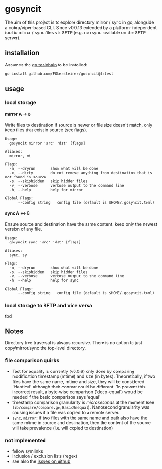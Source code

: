 # gosyncit

The aim of this project is to explore directory mirror / sync in go, alongside a cobra/viper-based CLI. Since v0.0.13 extended by a platform-independent tool to mirror / sync files via SFTP (e.g. no rsync available on the SFTP server).

## installation

Assumes the [go toolchain](https://go.dev) to be installed:

```sh
go install github.com/FObersteiner/gosyncit@latest
```

## usage

### local storage

#### mirror A &#8594; B

Write files to destination if source is newer or file size doesn't match, only keep files that exist in source (see flags).

```
Usage:
  gosyncit mirror 'src' 'dst' [flags]

Aliases:
  mirror, mi

Flags:
  -n, --dryrun       show what will be done
  -x, --dirty        do not remove anything from destination that is not found in source
  -s, --skiphidden   skip hidden files
  -v, --verbose      verbose output to the command line
  -h, --help         help for mirror

Global Flags:
      --config string   config file (default is $HOME/.gosyncit.toml)
```

#### sync A &#8596; B

Ensure source and destination have the same content, keep only the newest version of any file.

```
Usage:
  gosyncit sync 'src' 'dst' [flags]

Aliases:
  sync, sy

Flags:
  -n, --dryrun       show what will be done
  -s, --skiphidden   skip hidden files
  -v, --verbose      verbose output to the command line
  -h, --help         help for sync

Global Flags:
      --config string   config file (default is $HOME/.gosyncit.toml)
```

### local storage to SFTP and vice versa

tbd

## Notes

Directory tree traversal is always recursive. There is no option to just copy/mirror/sync the top-level directory.

### file comparison quirks

- Test for equality is currently (v0.0.6) only done by comparing modification timestamp (mtime) and size (in bytes). Theoretically, if two files have the same name, mtime and size, they will be considered 'identical' although their _content_ could be different. To prevent this incorrect result, a byte-wise comparison ('deep-equal') would be needed if the basic comparison says 'equal'
- timestamp comparison granularity is _microseconds_ at the moment (see `lib/compare/compare.go`, `BasicUnequal`). Nanosecond granularity was causing issues if a file was copied to a remote server.
- `sync`, `mirror`: if two files with the same name and path also have the same mtime in source and destination, then the content of the source will take prevalence (i.e. will copied to destination)

### not implemented

- follow symlinks
- inclusion / exclusion lists (regex)
- see also the [issues on github](https://github.com/FObersteiner/gosyncit/issues)
